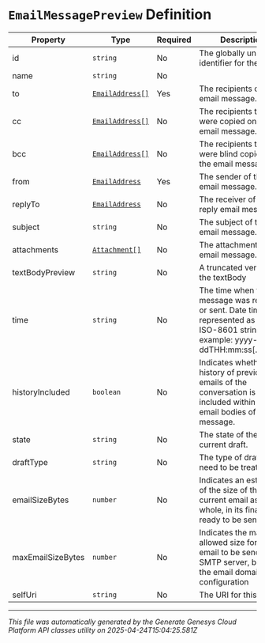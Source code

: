 # `EmailMessagePreview` Definition

| Property | Type | Required | Description |
|----------|------|----------|-------------|
| id | `string` | No | The globally unique identifier for the object. |
| name | `string` | No |  |
| to | [`EmailAddress[]`](emailaddress-definition.md) | Yes | The recipients of the email message. |
| cc | [`EmailAddress[]`](emailaddress-definition.md) | No | The recipients that were copied on the email message. |
| bcc | [`EmailAddress[]`](emailaddress-definition.md) | No | The recipients that were blind copied on the email message. |
| from | [`EmailAddress`](emailaddress-definition.md) | Yes | The sender of the email message. |
| replyTo | [`EmailAddress`](emailaddress-definition.md) | No | The receiver of the reply email message. |
| subject | `string` | No | The subject of the email message. |
| attachments | [`Attachment[]`](attachment-definition.md) | No | The attachments of the email message. |
| textBodyPreview | `string` | No | A truncated version of the textBody |
| time | `string` | No | The time when the message was received or sent. Date time is represented as an ISO-8601 string. For example: yyyy-MM-ddTHH:mm:ss[.mmm]Z |
| historyIncluded | `boolean` | No | Indicates whether the history of previous emails of the conversation is included within the email bodies of this message. |
| state | `string` | No | The state of the current draft. |
| draftType | `string` | No | The type of draft that need to be treated. |
| emailSizeBytes | `number` | No | Indicates an estimation of the size of the current email as a whole, in its final, ready to be sent form. |
| maxEmailSizeBytes | `number` | No | Indicates the maximum allowed size for an email to be send via SMTP server, based on the email domain configuration |
| selfUri | `string` | No | The URI for this object |

---

*This file was automatically generated by the Generate Genesys Cloud Platform API classes utility on 2025-04-24T15:04:25.581Z*
